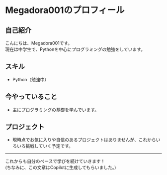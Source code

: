 # Megadora001のプロフィール

## 自己紹介

こんにちは、Megadora001です。  
現在は中学生で、Pythonを中心にプログラミングの勉強をしています。

## スキル

- Python（勉強中）

## 今やっていること

- 主にプログラミングの基礎を学んでいます。

## プロジェクト

- 現時点でお気に入りや自信のあるプロジェクトはありませんが、これからいろいろ挑戦していく予定です。

---

これからも自分のペースで学びを続けていきます！  
(ちなみに、この文章はCopilotに生成してもらいました。)
